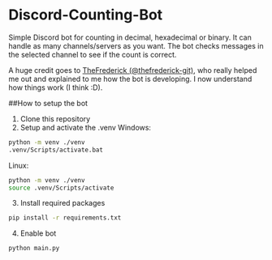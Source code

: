 # Discord-Counting-Bot

Simple Discord bot for counting in decimal, hexadecimal or binary. It can handle as many channels/servers as you want.
The bot checks messages in the selected channel to see if the count is correct.

A huge credit goes to [TheFrederick (@thefrederick-git)](https://github.com/thefrederick-git), who really helped me out and explained to me how the bot is developing. I now understand how things work (I think :D).


##How to setup the bot
1. Clone this repository
2. Setup and activate the .venv
Windows:
```bash
python -m venv ./venv
.venv/Scripts/activate.bat
```
Linux:
```bash
python -m venv ./venv
source .venv/Scripts/activate
```
3. Install required packages
```bash
pip install -r requirements.txt
```
4. Enable bot
```bash
python main.py
```